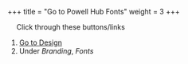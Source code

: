 +++
title = "Go to Powell Hub Fonts"
weight = 3
+++

&emsp; Click through these buttons/links

1. [Go to Design](./to_hub_design.md)
2. Under *Branding*, *Fonts*
